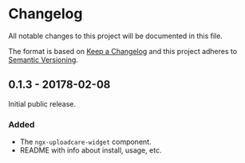 # Changelog
All notable changes to this project will be documented in this file.

The format is based on [Keep a Changelog](http://keepachangelog.com/en/1.0.0/)
and this project adheres to [Semantic Versioning](http://semver.org/spec/v2.0.0.html).

## 0.1.3 - 20178-02-08
Initial public release.

### Added
* The `ngx-uploadcare-widget` component.
* README with info about install, usage, etc.